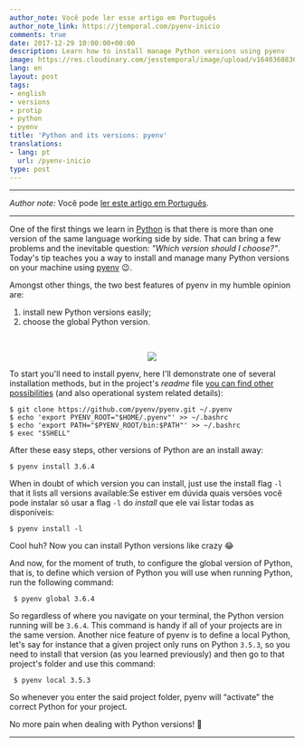 ```yaml
---
author_note: Você pode ler esse artigo em Português
author_note_link: https://jtemporal.com/pyenv-inicio
comments: true
date: 2017-12-29 10:00:00+00:00
description: Learn how to install manage Python versions using pyenv
image: https://res.cloudinary.com/jesstemporal/image/upload/v1640360836/covers/pro_tip_voc9gk.png
lang: en
layout: post
tags:
- english
- versions
- protip
- python
- pyenv
title: 'Python and its versions: pyenv'
translations:
- lang: pt
  url: /pyenv-inicio
type: post
---
```


---

_Author note:_ Você pode [ler este artigo em Português](https://jtemporal.com/pyenv-inicio/).

---

One of the first things we learn in [Python](https://www.python.org/) is that there is more than one version of the same language working side by side. That can bring a few problems and the inevitable question: _"Which version should I choose?"_. Today's tip teaches you a way to install and manage many Python versions on your machine using [pyenv](https://github.com/pyenv/pyenv) 😉.

Amongst other things, the two best features of pyenv in my humble opinion are:

1. install new Python versions easily;
2. choose the global Python version.

<center>

<br>

<img src="https://media.giphy.com/media/10lqVdCCc9812M/giphy.gif"/> </center>

To start you'll need to install pyenv, here I'll demonstrate one of several installation methods, but in the project's _readme_ file [you can find other possibilities](https://github.com/pyenv/pyenv#installation) (and also operational system related details):

``` console
$ git clone https://github.com/pyenv/pyenv.git ~/.pyenv
$ echo 'export PYENV_ROOT="$HOME/.pyenv"' >> ~/.bashrc
$ echo 'export PATH="$PYENV_ROOT/bin:$PATH"' >> ~/.bashrc
$ exec "$SHELL"
```

After these easy steps, other versions of Python are an install away:

``` console
$ pyenv install 3.6.4
```

When in doubt of which version you can install, just use the install flag `-l` that it lists all versions available:Se estiver em dúvida quais versões você pode instalar só usar a flag `-l` do _install_ que ele vai listar todas as disponíveis:

``` console
$ pyenv install -l
```

Cool huh? Now you can install Python versions like crazy 😂

And now, for the moment of truth, to configure the global version of Python, that is, to define which version of Python you will use when running Python, run the following command:

```
 $ pyenv global 3.6.4
```

So regardless of where you navigate on your terminal, the Python version running will be `3.6.4`. This command is handy if all of your projects are in the same version. Another nice feature of pyenv is to define a local Python, let's say for instance that a given project only runs on Python `3.5.3`, so you need to install that version (as you learned previously) and then go to that project's folder and use this command:

```
 $ pyenv local 3.5.3
```

So whenever you enter the said project folder, pyenv will “activate” the correct Python for your project.

No more pain when dealing with Python versions! 🎉

---